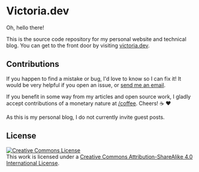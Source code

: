 # Victoria.dev

Oh, hello there!

This is the source code repository for my personal website and technical blog. You can get to the front door by visiting [victoria.dev](https://victoria.dev).

## Contributions

If you happen to find a mistake or bug, I'd love to know so I can fix it! It would be very helpful if you open an issue, or [send me an email](mailto:hello@victoria.dev).

If you benefit in some way from my articles and open source work, I gladly accept contributions of a monetary nature at [/coffee](https://victoria.dev/coffee). Cheers! ☕ ❤️

As this is my personal blog, I do not currently invite guest posts.

## License

<a rel="license" href="http://creativecommons.org/licenses/by-sa/4.0/"><img alt="Creative Commons License" style="border-width:0" src="https://i.creativecommons.org/l/by-sa/4.0/88x31.png" /></a><br />This work is licensed under a <a rel="license" href="http://creativecommons.org/licenses/by-sa/4.0/">Creative Commons Attribution-ShareAlike 4.0 International License</a>.